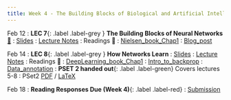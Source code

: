 ```yaml
---
title: Week 4 - The Building Blocks of Biological and Artificial Intelligence (Cont'd)
---
```


Feb 12
: **LEC 7**{: .label .label-grey } **The Building Blocks of Neural Networks** [🎥](https://harvard.hosted.panopto.com/Panopto/Pages/Viewer.aspx?id=6019c2fd-7bd6-494d-b5e7-b0ff01522a01)
  : [Slides](https://canvas.harvard.edu/files/19389790/download?download_frd=1)
: [Lecture Notes](https://canvas.harvard.edu/files/19414358/download?download_frd=1)
: Readings 📖
: [Nielsen_book_Chap1](http://neuralnetworksanddeeplearning.com/chap1.html)
: [Blog_post](https://purnasaigudikandula.medium.com/a-beginner-intro-to-neural-networks-543267bda3c8)

Feb 14
: **LEC 8**{: .label .label-grey } **How Networks Learn**
  : [Slides](https://canvas.harvard.edu/files/19418395/download?download_frd=1)
: [Lecture Notes](https://canvas.harvard.edu/files/19414358/download?download_frd=1)
: Readings 📖
: [DeepLearning_book_Chap1](https://www.deeplearningbook.org/contents/intro.html)
: [Intro_to_backprop](http://neuralnetworksanddeeplearning.com/chap2.html)
: [Data_annotation](https://medium.com/vsinghbisen/why-data-annotation-is-important-for-machine-learning-and-ai-5e647637c621)
: **PSET 2 handed out**{: .label .label-green} Covers lectures 5-8
  : PSet2 [PDF](https://canvas.harvard.edu/files/19423318/download?download_frd=1) / [LaTeX](https://canvas.harvard.edu/files/19423323/download?download_frd=1)

Feb 18
: **Reading Responses Due (Week 4)**{: .label .label-red}
  : [Submission](https://canvas.harvard.edu/courses/129605/assignments/794073)

